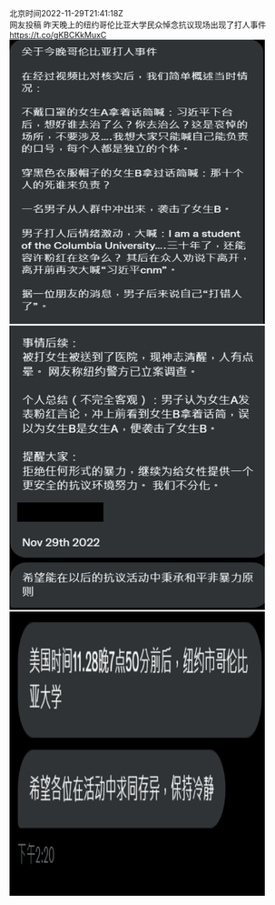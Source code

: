 北京时间2022-11-29T21:41:18Z<br>网友投稿
昨天晚上的纽约哥伦比亚大学民众悼念抗议现场出现了打人事件 https://t.co/gKBCKkMuxC<br><img src='/temp/image/2022/o-Month-11/1597586500224679937_0.jpg' width='450' height='500'><img src='/temp/image/2022/o-Month-11/1597586500224679937_1.jpg' width='450' height='500'><img src='/temp/image/2022/o-Month-11/1597586500224679937_2.jpg' width='450' height='500'><br><br>